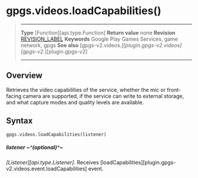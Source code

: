 # gpgs.videos.loadCapabilities()

> --------------------- ------------------------------------------------------------------------------------------
> __Type__              [Function][api.type.Function]
> __Return value__      none
> __Revision__          [REVISION_LABEL](REVISION_URL)
> __Keywords__          Google Play Games Services, game network, gpgs
> __See also__          [gpgs-v2.videos.*][plugin.gpgs-v2.videos]
>                       [gpgs-v2.*][plugin.gpgs-v2]
> --------------------- ------------------------------------------------------------------------------------------

## Overview

Retrieves the video capabilities of the service, whether the mic or front-facing camera are supported, if the service can write to external storage, and what capture modes and quality levels are available.

## Syntax

	gpgs.videos.loadCapabilities(listener)

##### listener ~^(optional)^~
_[Listener][api.type.Listener]._ Receives [loadCapabilities][plugin.gpgs-v2.videos.event.loadCapabilities] event.